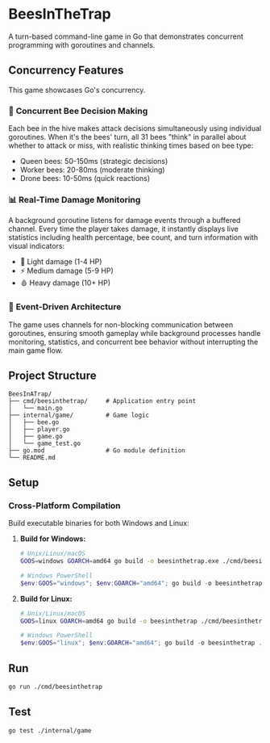 # BeesInTheTrap

A turn-based command-line game in Go that demonstrates concurrent programming with goroutines and channels.

## Concurrency Features

This game showcases Go's concurrency.

### 🐝 **Concurrent Bee Decision Making**

Each bee in the hive makes attack decisions simultaneously using individual goroutines. When it's the bees' turn, all 31 bees "think" in parallel about whether to attack or miss, with realistic thinking times based on bee type:

- Queen bees: 50-150ms (strategic decisions)
- Worker bees: 20-80ms (moderate thinking)
- Drone bees: 10-50ms (quick reactions)

### 📊 **Real-Time Damage Monitoring**

A background goroutine listens for damage events through a buffered channel. Every time the player takes damage, it instantly displays live statistics including health percentage, bee count, and turn information with visual indicators:

- 🔸 Light damage (1-4 HP)
- ⚡ Medium damage (5-9 HP)
- 🩸 Heavy damage (10+ HP)

### 🔄 **Event-Driven Architecture**

The game uses channels for non-blocking communication between goroutines, ensuring smooth gameplay while background processes handle monitoring, statistics, and concurrent bee behavior without interrupting the main game flow.

## Project Structure

```text
BeesInATrap/
├── cmd/beesinthetrap/     # Application entry point
│   └── main.go
├── internal/game/         # Game logic 
│   ├── bee.go
│   ├── player.go
│   ├── game.go
│   └── game_test.go
├── go.mod                 # Go module definition
└── README.md
```

## Setup

### Cross-Platform Compilation

Build executable binaries for both Windows and Linux:

1. **Build for Windows:**

   ```bash
   # Unix/Linux/macOS
   GOOS=windows GOARCH=amd64 go build -o beesinthetrap.exe ./cmd/beesinthetrap
   ```

   ```powershell
   # Windows PowerShell
   $env:GOOS="windows"; $env:GOARCH="amd64"; go build -o beesinthetrap.exe ./cmd/beesinthetrap
   ```

2. **Build for Linux:**

   ```bash
   # Unix/Linux/macOS
   GOOS=linux GOARCH=amd64 go build -o beesinthetrap ./cmd/beesinthetrap
   ```

   ```powershell
   # Windows PowerShell
   $env:GOOS="linux"; $env:GOARCH="amd64"; go build -o beesinthetrap ./cmd/beesinthetrap
   ```

## Run

```bash
go run ./cmd/beesinthetrap
```

## Test

```bash
go test ./internal/game
```
